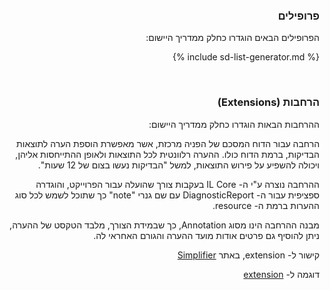 <div id="intro" dir="rtl" markdown="1">

### פרופילים
הפרופילים הבאים הוגדרו כחלק ממדריך היישום:
<!-- ================================================ -->
<!--  use this line to include an autogenerated list of all profiles and highlight new ones using the input/data/new_stuff.yml list.  Remove it if you would like to hand generate it -->

{% include sd-list-generator.md %}
<!-- ================================================ -->

<br />

### הרחבות (Extensions)

ההרחבות הבאות הוגדרו כחלק ממדריך היישום:

הרחבה עבור הדוח המסכם של הפניה מרכזת, אשר מאפשרת הוספת הערה לתוצאות הבדיקות, ברמת הדוח כולו. ההערה רלוונטית לכל התוצאות ולאופן ההתייחסות אליהן, ויכולה להשפיע על פירוש התוצאות, למשל "הבדיקות נעשו בצום של 12 שעות".

ההרחבה נוצרה ע"י ה- IL Core בעקבות צורך שהועלה עבור הפרוייקט, והוגדרה ספציפית עבור ה- DiagnosticReport עם שם גנרי "note" כך שתוכל לשמש לכל סוג ההערות ברמת ה- resource.

מבנה ההרחבה הינו מסוג Annotation, כך שבמידת הצורך, מלבד הטקסט של ההערה, ניתן להוסיף גם פרטים אודות מועד ההערה והגורם האחראי לה.

קישור ל- extension, באתר [Simplifier](https://simplifier.net/ilcore/diagnosticreportnote)

דוגמה ל- [extension](http://lrc-backend-prod-lb-281170503.il-central-1.elb.amazonaws.com/DiagnosticReport-lrc-lab-report-results.html)

</div>

